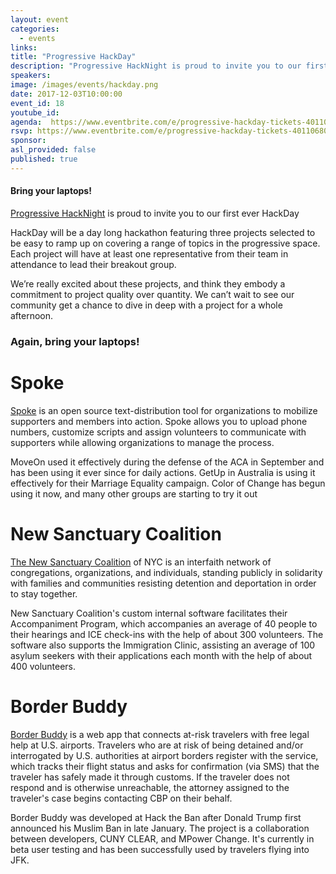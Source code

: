 ```yaml
---
layout: event
categories:
  - events
links:
title: "Progressive HackDay"
description: "Progressive HackNight is proud to invite you to our first ever HackDay, a day long hackathon featuring three projects selected to be easy to ramp up on covering a range of topics in the progressive space."
speakers:
image: /images/events/hackday.png
date: 2017-12-03T10:00:00
event_id: 18
youtube_id:
agenda:  https://www.eventbrite.com/e/progressive-hackday-tickets-40110680124
rsvp: https://www.eventbrite.com/e/progressive-hackday-tickets-40110680124
sponsor:
asl_provided: false
published: true
---
```


#### Bring your laptops!

[Progressive HackNight](//www.progressivehacknight.org) is proud to invite you to our first ever HackDay

HackDay will be a day long hackathon featuring three projects selected to be easy to ramp up on covering a range of topics in the progressive space. Each project will have at least one representative from their team in attendance to lead their breakout group.

We’re really excited about these projects, and think they embody a commitment to project quality over quantity. We can’t wait to see our community get a chance to dive in deep with a project for a whole afternoon.

### Again, bring your laptops!

# Spoke
[Spoke](https://github.com/MoveOnOrg/Spoke) is an open source text-distribution tool for organizations to mobilize supporters and members into action. Spoke allows you to upload phone numbers, customize scripts and assign volunteers to communicate with supporters while allowing organizations to manage the process.

MoveOn used it effectively during the defense of the ACA in September and has been using it ever since for daily actions. GetUp in Australia is using it effectively for their Marriage Equality campaign. Color of Change has begun using it now, and many other groups are starting to try it out

# New Sanctuary Coalition

[The New Sanctuary Coalition](http://www.newsanctuarynyc.org/) of NYC is an interfaith network of congregations, organizations, and individuals, standing publicly in solidarity with families and communities resisting detention and deportation in order to stay together.

New Sanctuary Coalition's custom internal software facilitates their Accompaniment Program, which accompanies an average of 40 people to their hearings and ICE check-ins with the help of about 300 volunteers. The software also supports the Immigration Clinic, assisting an average of 100 asylum seekers with their applications each month with the help of about 400 volunteers.

# Border Buddy

[Border Buddy](https://www.border-buddy.com/why) is a web app that connects at-risk travelers with free legal help at U.S. airports. Travelers who are at risk of being detained and/or interrogated by U.S. authorities at airport borders register with the service, which tracks their flight status and asks for confirmation (via SMS) that the traveler has safely made it through customs. If the traveler does not respond and is otherwise unreachable, the attorney assigned to the traveler's case begins contacting CBP on their behalf.

Border Buddy was developed at Hack the Ban after Donald Trump first announced his Muslim Ban in late January. The project is a collaboration between developers, CUNY CLEAR, and MPower Change. It's currently in beta user testing and has been successfully used by travelers flying into JFK.
